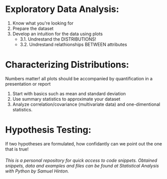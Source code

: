 # Exploratory Data Analysis:
1. Know what you're looking for
2. Prepare the dataset
3. Develop an intuition for the data using plots
	 - 3.1. Undrestand the DISTRIBUTIONS!
   - 3.2. Undrestand relathionships BETWEEN attributes
   
# Characterizing Distributions:
Numbers matter! all plots should be accompanied by quantification in a presentation or report
1. Start with basics such as mean and standard deviation
2. Use summary statistics to approximate your dataset
3. Analyze correlation/covariance (multivariate data) and one-dimentional statistics.

# Hypothesis Testing:
If two hypotheses are formulated, how confidantly can we point out the one that is true!



###### This is a personal repository for quick access to code snippets. Obtained snippets, data and examples and files can be found at Statistical Analysis with Python by Samuel Hinton.
